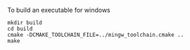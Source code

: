 To build an executable for windows

```shell
mkdir build
cd build
cmake -DCMAKE_TOOLCHAIN_FILE=../mingw_toolchain.cmake ..
make
```